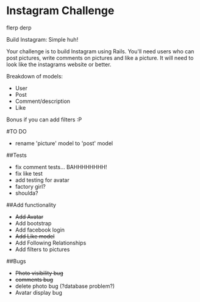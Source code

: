 Instagram Challenge
===================
flerp derp

Build Instagram: Simple huh!

Your challenge is to build Instagram using Rails. You'll need users who can post pictures, write comments on pictures and like a picture. It will need to look like the instagrams website or better. 

Breakdown of models:
- User
- Post
- Comment/description
- Like

Bonus if you can add filters :P 

#TO DO

  - rename 'picture' model to 'post' model

##Tests
  - fix comment tests... BAHHHHHHHH!
  - fix like test
  - add testing for avatar
  - factory girl? 
  - shoulda? 

##Add functionality
  - ~~Add Avatar~~
  - Add bootstrap
  - Add facebook login
  - ~~Add Like model~~
  - Add Following Relationships
  - Add filters to pictures

##Bugs
  - ~~Photo visibility bug~~
  - ~~comments bug~~
  - delete photo bug (?database problem?)
  - Avatar display bug




